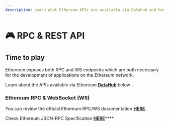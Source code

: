 ```yaml
---
description: Learn what Ethereum APIs are available via DataHub and how to use them
---
```


# 🎮 RPC & REST API

## Time to play <a href="#time-to-play" id="time-to-play"></a>

Ethereum exposes both RPC and WS endpoints which are both necessary for the development of applications on the Ethereum network.

Learn about the APIs available via Ethereum [**DataHub**](https://datahub.figment.io/) below -&#x20;

### Ethereum RPC & WebSocket (WS)

You can review the official Ethereum RPC/WS documentation [**HERE**](https://eth.wiki/json-rpc/API).

Check Ethereum JSON-RPC Specification [**HERE**](https://ethereum.github.io/execution-apis/api-documentation)****

